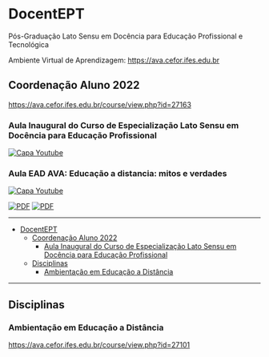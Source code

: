# DocentEPT

Pós-Graduação Lato Sensu em Docência para Educação Profissional e Tecnológica

Ambiente Virtual de Aprendizagem: https://ava.cefor.ifes.edu.br

## Coordenação Aluno 2022

https://ava.cefor.ifes.edu.br/course/view.php?id=27163

### Aula Inaugural do Curso de Especialização Lato Sensu em Docência para Educação Profissional

[![Capa Youtube](https://img.youtube.com/vi/k4BquTn1h34/mqdefault.jpg)](https://www.youtube.com/watch?v=k4BquTn1h34)

### Aula EAD AVA: Educação a distancia: mitos e verdades

[![Capa Youtube](https://img.youtube.com/vi/CqBNkek2FVM/mqdefault.jpg)](https://www.youtube.com/watch?v=CqBNkek2FVM)

[![PDF](https://img.shields.io/badge/AULA_INAUGURAL-EC1C24?style=for-the-badge&logo=AdobeAcrobatReader&logoColor=white)](assets/aula_inaugural_12_05_2022.pdf) [![PDF](https://img.shields.io/badge/CRONOGRAMA_DAS_DISCIPLINAS-EC1C24?style=for-the-badge&logo=AdobeAcrobatReader&logoColor=white)](assets/Cronograma_das_disciplinas_2022.pdf)

---

<!-- TOC -->

- [DocentEPT](#docentept)
    - [Coordenação Aluno 2022](#coordena%C3%A7%C3%A3o-aluno-2022)
        - [Aula Inaugural do Curso de Especialização Lato Sensu em Docência para Educação Profissional](#aula-inaugural-do-curso-de-especializa%C3%A7%C3%A3o-lato-sensu-em-doc%C3%AAncia-para-educa%C3%A7%C3%A3o-profissional)
    - [Disciplinas](#disciplinas)
        - [Ambientação em Educação a Distância](#ambienta%C3%A7%C3%A3o-em-educa%C3%A7%C3%A3o-a-dist%C3%A2ncia)

<!-- /TOC -->

---

## Disciplinas

### Ambientação em Educação a Distância

https://ava.cefor.ifes.edu.br/course/view.php?id=27101